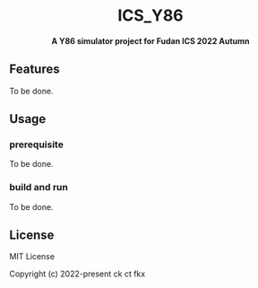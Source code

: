 <h1 align="center"> 
ICS_Y86
<br>
</h1>

<h4 align="center">
A Y86 simulator project for Fudan ICS 2022 Autumn
</h4>

## Features

To be done.

## Usage

### prerequisite

To be done.

### build and run

To be done.

## License

MIT License

Copyright (c) 2022-present ck ct fkx